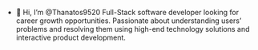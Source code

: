 - 👋 Hi, I’m @Thanatos9520
Full-Stack software developer looking for career growth opportunities.
Passionate about understanding users’ problems and resolving them using high-end technology solutions and interactive product development.
